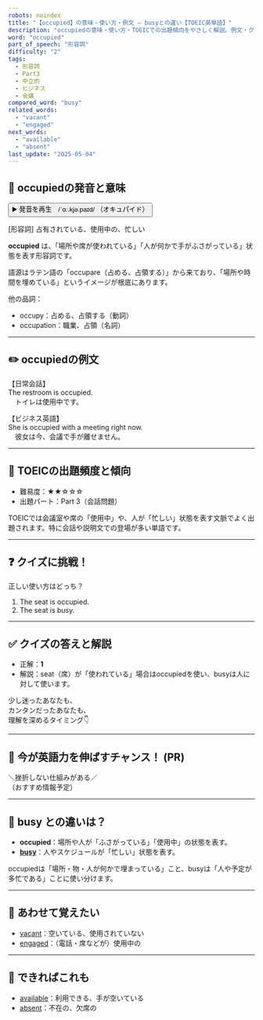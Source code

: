 ```yaml
---
robots: noindex
title: "【occupied】の意味・使い方・例文 ― busyとの違い【TOEIC英単語】"
description: "occupiedの意味・使い方・TOEICでの出題傾向をやさしく解説。例文・クイズ付きでbusyとの違いもわかりやすく学べます。"
word: "occupied"
part_of_speech: "形容詞"
difficulty: "2"
tags:
  - 形容詞
  - Part3
  - 中立的
  - ビジネス
  - 会議
compared_word: "busy"
related_words:
  - "vacant"
  - "engaged"
next_words:
  - "available"
  - "absent"
last_update: "2025-05-04"
---
```


## 🔰 occupiedの発音と意味

<button class="play-audio" onclick="playTTS('occupied')">
  <span class="play-audio-main">
    ▶️ 発音を再生　/ˈɑː.kjə.paɪd/
  </span>
  <span class="play-audio-sub">
    （オキュパイド）
  </span>
</button>

[形容詞] 占有されている、使用中の、忙しい

**occupied** は、「場所や席が使われている」「人が何かで手がふさがっている」状態を表す形容詞です。

語源はラテン語の「occupare（占める、占領する）」から来ており、「場所や時間を埋めている」というイメージが根底にあります。

他の品詞：  
- occupy：占める、占領する（動詞）
- occupation：職業、占領（名詞）

---

## ✏️ occupiedの例文

【日常会話】  
The restroom is occupied.  
　トイレは使用中です。

【ビジネス英語】  
She is occupied with a meeting right now.  
　彼女は今、会議で手が離せません。

---

## 🎯 TOEICの出題頻度と傾向

- 難易度：★★☆☆☆
- 出題パート：Part 3（会話問題）

TOEICでは会議室や席の「使用中」や、人が「忙しい」状態を表す文脈でよく出題されます。特に会話や説明文での登場が多い単語です。

---

## ❓ クイズに挑戦！

正しい使い方はどっち？

1. The seat is occupied.  
2. The seat is busy.

---

## ✅ クイズの答えと解説

- 正解：**1**
- 解説：seat（席）が「使われている」場合はoccupiedを使い、busyは人に対して使います。

少し迷ったあなたも、  
カンタンだったあなたも、  
理解を深めるタイミング👇️

---

## 🚀 今が英語力を伸ばすチャンス！ (PR)

<div class="info-center">
＼挫折しない仕組みがある／<br>  
（おすすめ情報予定）
</div>

---

## 🤔  busy との違いは？

- **occupied**：場所や人が「ふさがっている」「使用中」の状態を表す。
- **[busy](/busy)**：人やスケジュールが「忙しい」状態を表す。

occupiedは「場所・物・人が何かで埋まっている」こと、busyは「人や予定が多忙である」ことに使い分けます。

---

## 🧩 あわせて覚えたい

- [vacant](/vacant)：空いている、使用されていない
- [engaged](/engaged)：（電話・席などが）使用中の

---

## 📖 できればこれも

- [available](/available)：利用できる、手が空いている
- [absent](/absent)：不在の、欠席の

<!-- cvid: aid07_bid35 -->

